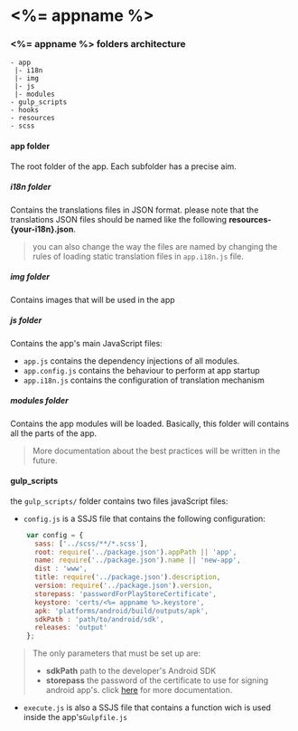 # <%= appname %>

### <%= appname %> folders architecture

	- app
	 |- i18n
	 |- img
	 |- js
	 |- modules
	- gulp_scripts
	- hooks
	- resources
	- scss

#### app folder
The root folder of the app. Each subfolder has a precise aim.

##### i18n folder
Contains the translations files in JSON format.
please note that the translations JSON files should be named like the following **resources-{your-i18n}.json**.
>you can also change the way the files are named by changing the rules of loading static translation files in `app.i18n.js` file.
##### img folder
Contains images that will be used in the app
##### js folder
Contains the app's main JavaScript files:
- `app.js`  contains the dependency injections of all modules.
- `app.config.js` contains the behaviour to perform at app startup
- `app.i18n.js` contains the configuration of translation mechanism

##### modules folder
Contains the app modules will be loaded. Basically, this folder will contains all the parts of the app.
> More documentation about the best practices will be written in the future.
#### gulp_scripts
the ``gulp_scripts/`` folder contains two files javaScript files:
- ``config.js`` is a SSJS file that contains the following configuration:

```javascript
	var config = {
	  sass: ['../scss/**/*.scss'],
	  root: require('../package.json').appPath || 'app',
	  name: require('../package.json').name || 'new-app',
	  dist : 'www',
	  title: require('../package.json').description,
	  version: require('../package.json').version,
	  storepass: 'passwordForPlayStoreCertificate',
	  keystore: 'certs/<%= appname %>.keystore',
	  apk: 'platforms/android/build/outputs/apk',
	  sdkPath : 'path/to/android/sdk',
	  releases: 'output'
	};

```
>The only parameters that must be set up are:
> - **sdkPath** path to the developer's Android SDK
> - **storepass** the password of the certificate to use for signing android app's. click [here](https://developer.android.com/studio/publish/app-signing.html#signing-manually)  for more documentation.
- ``execute.js`` is also a SSJS file that contains a function wich is used inside the app's``Gulpfile.js``
